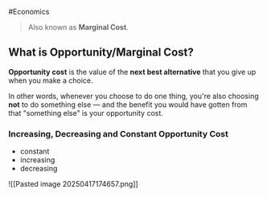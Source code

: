 #Economics 

>Also known as **Marginal Cost**.

## What is Opportunity/Marginal Cost?

**Opportunity cost** is the value of the **next best alternative** that you give up when you make a choice.

In other words, whenever you choose to do one thing, you're also choosing **not** to do something else — and the benefit you would have gotten from that "something else" is your opportunity cost.

### Increasing, Decreasing and Constant Opportunity Cost
- constant
- increasing
- decreasing

![[Pasted image 20250417174657.png]]

